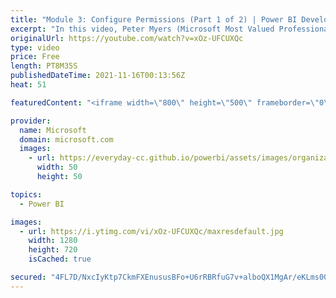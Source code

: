 ```yaml
---
title: "Module 3: Configure Permissions (Part 1 of 2) | Power BI Developer in a Day"
excerpt: "In this video, Peter Myers (Microsoft Most Valued Professional, and course developer) and Noam Raveh (product manager) describe token types and theory to acquire access and embed tokens. It is video 9 of 21.  The Power BI Developer in a Day online course empowers you as an app developer with the technical"
originalUrl: https://youtube.com/watch?v=xOz-UFCUXQc
type: video
price: Free
length: PT8M35S
publishedDateTime: 2021-11-16T00:13:56Z
heat: 51

featuredContent: "<iframe width=\"800\" height=\"500\" frameborder=\"0\" src=\"https://www.youtube.com/embed/xOz-UFCUXQc\" allow=\"accelerometer; autoplay; encrypted-media; gyroscope; picture-in-picture\" allowfullscreen></iframe>"

provider:
  name: Microsoft
  domain: microsoft.com
  images:
    - url: https://everyday-cc.github.io/powerbi/assets/images/organizations/microsoft.com-50x50.jpg
      width: 50
      height: 50

topics:
  - Power BI

images:
  - url: https://i.ytimg.com/vi/xOz-UFCUXQc/maxresdefault.jpg
    width: 1280
    height: 720
    isCached: true

secured: "4FL7D/NxcIyKtp7CkmFXEnususBFo+U6rRBRfuG7v+alboQX1MgAr/eKLms00Aut6AR1WuSG25GWnIKorP8cbVtZCJt6S4IusPOUeYF0b5col4vQQ4w79cz+vQ2ekcLoazF31yeN8xxtHEUhnNpCpiqvoHa3KM1E3tRA9QnP++Bk2JhBwESHwpx1qpl7WfaVI1924WLf+ABO1T3357wOQkmjvqdSdSgcAiq6ngQBo0bD1B7Cn729rW2dllf3nBXpTTA5oT6Zs0cNsXGDFILZ2oyoAGJ9dhAnBDtcuS9g9Pk62F9fa/iOLRnoAKTblUErmVaSWNPCVdlgUSwJmqosfjd+sPaysoF7P8F8GWQ5BJUkoHih//125gqwGdG7yteUWz2X76leI+BXmxoanntyhkATgmQnfESYUrvtjB7omOM=;4L7lALGkdwDYxfWKQA14wg=="
---
```


